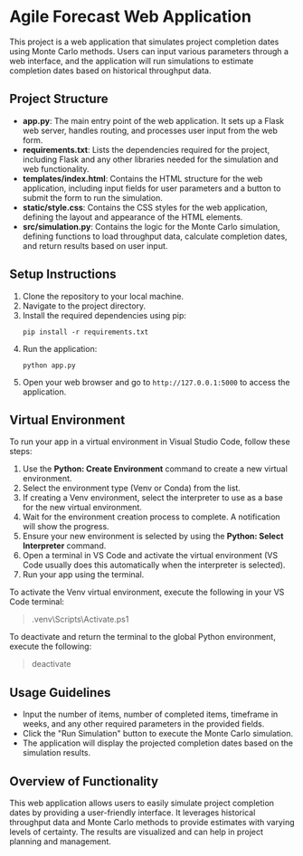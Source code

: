 # Agile Forecast Web Application

This project is a web application that simulates project completion dates using Monte Carlo methods. Users can input various parameters through a web interface, and the application will run simulations to estimate completion dates based on historical throughput data.

## Project Structure

- **app.py**: The main entry point of the web application. It sets up a Flask web server, handles routing, and processes user input from the web form.
- **requirements.txt**: Lists the dependencies required for the project, including Flask and any other libraries needed for the simulation and web functionality.
- **templates/index.html**: Contains the HTML structure for the web application, including input fields for user parameters and a button to submit the form to run the simulation.
- **static/style.css**: Contains the CSS styles for the web application, defining the layout and appearance of the HTML elements.
- **src/simulation.py**: Contains the logic for the Monte Carlo simulation, defining functions to load throughput data, calculate completion dates, and return results based on user input.

## Setup Instructions

1. Clone the repository to your local machine.
2. Navigate to the project directory.
3. Install the required dependencies using pip:
   ```
   pip install -r requirements.txt
   ```
4. Run the application:
   ```
   python app.py
   ```
5. Open your web browser and go to `http://127.0.0.1:5000` to access the application.

## Virtual Environment

To run your app in a virtual environment in Visual Studio Code, follow these steps:

1. Use the **Python: Create Environment** command to create a new virtual environment.
2. Select the environment type (Venv or Conda) from the list.
3. If creating a Venv environment, select the interpreter to use as a base for the new virtual environment.
4. Wait for the environment creation process to complete. A notification will show the progress.
5. Ensure your new environment is selected by using the **Python: Select Interpreter** command.
6. Open a terminal in VS Code and activate the virtual environment (VS Code usually does this automatically when the interpreter is selected).
7. Run your app using the terminal.

To activate the Venv virtual environment, execute the following in your VS Code terminal:

>.venv\Scripts\Activate.ps1

To deactivate and return the terminal to the global Python environment, execute the following:

>deactivate

## Usage Guidelines

- Input the number of items, number of completed items, timeframe in weeks, and any other required parameters in the provided fields.
- Click the "Run Simulation" button to execute the Monte Carlo simulation.
- The application will display the projected completion dates based on the simulation results.

## Overview of Functionality

This web application allows users to easily simulate project completion dates by providing a user-friendly interface. It leverages historical throughput data and Monte Carlo methods to provide estimates with varying levels of certainty. The results are visualized and can help in project planning and management.